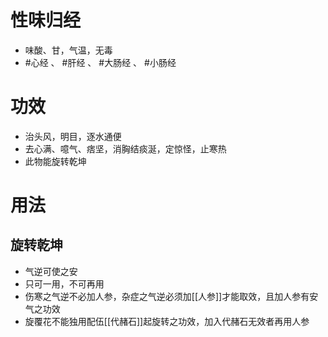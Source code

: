 # 性味归经
- 味酸、甘，气温，无毒
- #心经 、 #肝经 、 #大肠经 、 #小肠经 
# 功效
- 治头风，明目，逐水通便
- 去心满、噫气、痞坚，消胸结痰涎，定惊怪，止寒热
- 此物能旋转乾坤
# 用法
## 旋转乾坤
- 气逆可使之安
- 只可一用，不可再用
- 伤寒之气逆不必加人参，杂症之气逆必须加[[人参]]才能取效，且加人参有安气之功效
- 旋覆花不能独用配伍[[代赭石]]起旋转之功效，加入代赭石无效者再用人参